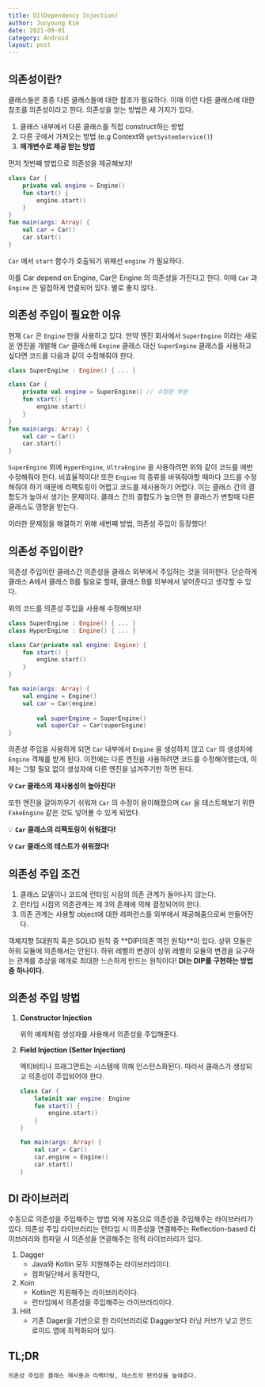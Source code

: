 ```yaml
---
title: DI(Dependency Injection)
author: Junyoung Kim
date: 2021-09-01
category: Android
layout: post
---
```



## 의존성이란?

클래스들은 종종 다른 클래스들에 대한 참조가 필요하다. 이때 이런 다른 클래스에 대한 참조를 의존성이라고 한다. 의존성을 얻는 방법은 세 가지가 있다.

1. 클래스 내부에서 다른 클래스를 직접 construct하는 방법
2. 다른 곳에서 가져오는 방법 (e.g Context와 `getSystemService()`)
3. **매개변수로 제공 받는 방법**





먼저 첫번째 방법으로 의존성을 제공해보자!

```kotlin
class Car {
    private val engine = Engine()
    fun start() {
        engine.start()
    }
}
fun main(args: Array) {
    val car = Car()
    car.start()
}
```

`Car` 에서 `start` 함수가 호출되기 위해선 `engine` 가 필요하다. 

이를 Car depend on Engine, Car은 Engine 의 의존성을 가진다고 한다. 이때 `Car` 과 `Engine` 은 밀접하게 연결되어 있다. 별로 좋지 않다..








## 의존성 주입이 필요한 이유

현재 `Car` 은 `Engine` 만을 사용하고 있다. 만약 엔진 회사에서 `SuperEngine` 이라는 새로운 엔진을 개발해 `Car` 클래스에 `Engine` 클래스 대신 `SuperEngine` 클래스를 사용하고 싶다면 코드를 다음과 같이 수정해줘야 한다.

```kotlin
class SuperEngine : Engine() { ... }

class Car {
    private val engine = SuperEngine() // 수정된 부분
    fun start() {
        engine.start()
    }
}
fun main(args: Array) {
    val car = Car()
    car.start()
}
```

`SuperEngine` 외에 `HyperEngine`, `UltraEngine` 을 사용하려면 위와 같이 코드를 매번 수정해줘야 한다.  비효율적이다! 또한 `Engine` 의 종류를 바꿔줘야할 때마다 코드를 수정해줘야 하기 때문에 리팩토링이 어렵고 코드를 재사용하기 어렵다. 이는 클래스 간의 결합도가 높아서 생기는 문제이다. 클래스 간의 결합도가 높으면 한 클래스가 변할때 다른 클래스도 영향을 받는다.


이러한 문제점을 해결하기 위해 세번째 방법, 의존성 주입이 등장했다!











## 의존성 주입이란?

의존성 주입이란 클래스간 의존성을 클래스 외부에서 주입하는 것을 의미한다. 단순하게 클래스 A에서 클래스 B를 필요로 할때, 클래스 B를 외부에서 넣어준다고 생각할 수 있다.

위의 코드를 의존성 주입을 사용해 수정해보자!

```kotlin
class SuperEngine : Engine() { ... }
class HyperEngine : Engine() { ... }

class Car(private val engine: Engine) {
    fun start() {
        engine.start()
    }
}

fun main(args: Array) {
    val engine = Engine()
    val car = Car(engine)
    
    	val superEngine = SuperEngine()
		val superCar = Car(superEngine)
}
```

 의존성 주입을 사용하게 되면 `Car` 내부에서  `Engine` 을 생성하지 않고 `Car` 의 생성자에 `Engine` 객체를 받게 된다. 이전에는 다른 엔진을 사용하려면 코드를 수정해야했는데, 이제는 그럴 필요 없이 생성자에 다른 엔진을 넘겨주기만 하면 된다. 

**💡  `Car` 클래스의 재사용성이 높아진다!**


또한 엔진을 갈아끼우기 쉬워져 `Car` 의 수정이 용이해졌으며 `Car` 을 테스트해보기 위한 `FakeEngine` 같은 것도 넣어볼 수 있게 되었다.

💡 **`Car` 클래스의 리팩토링이 쉬워졌다!**

**💡 `Car` 클래스의 테스트가 쉬워졌다!**












## 의존성 주입 조건

1. 클래스 모델이나 코드에 런타임 시점의 의존 관계가 들어나지 않는다.
2. 런타임 시점의 의존관계는 제 3의 존재에 의해 결정되어야 한다.
3. 의존 관계는 사용할 object에 대한 레퍼런스를 외부에서 제공해줌으로써 만들어진다.

객체지향 5대원칙 혹은 SOLID 원칙 중 **DIP(의존 역전 원칙)**이 있다. 상위 모듈은 하위 모듈에 의존해서는 안된다. 하위 레벨의 변경이 상위 레벨의 모듈의 변경을 요구하는 관계를 추상을 매개로 최대한 느슨하게 만드는 원칙이다! **DI는 DIP를 구현하는 방법 중 하나이다.**







## 의존성 주입 방법

1. **Constructor Injection**

    위의 예제처럼 생성자를 사용해서 의존성을 주입해준다.

2. **Field Injection (Setter Injection)**

    엑티비티나 프래그먼트는 시스템에 의해 인스턴스화된다. 따라서 클래스가 생성되고 의존성이 주입되어야 한다.

    ```kotlin
    class Car {
        lateinit var engine: Engine
        fun start() {
            engine.start()
        }
    }

    fun main(args: Array) {
        val car = Car()
        car.engine = Engine()
        car.start()
    }
    ```





## DI 라이브러리

수동으로 의존성을 주입해주는 방법 외에 자동으로 의존성을 주입해주는 라이브러리가 있다. 의존성 주입 라이브러리는 런타임 시 의존성을 연결해주는 Reflection-based 라이브러리와 컴파일 시 의존성을 연결해주는 정적 라이브러리가 있다.

1. Dagger
    - Java와 Kotlin 모두 지원해주는 라이브러리이다.
    - 컴파일단에서 동작한다,
2. Koin
    - Kotlin만 지원해주는 라이브러리이다.
    - 런타임에서 의존성을 주입해주는 라이브러리이다.
3. Hilt
    - 기존 Dager을 기반으로 한 라이브러리로 Dagger보다 러닝 커브가 낮고 안드로이드 앱에 최적화되어 있다.





## TL;DR

```
의존성 주입은 클래스 재사용과 리팩터링, 테스트의 편의성을 높여준다.
```